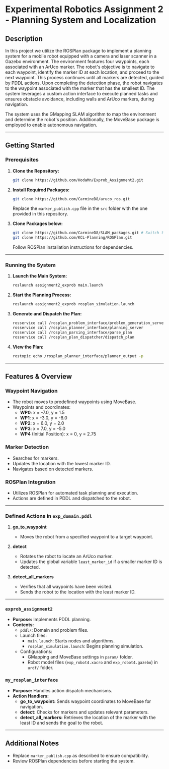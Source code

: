# Experimental Robotics Assignment 2 - Planning System and Localization

## Description
In this project we utilize the ROSPlan package to implement a planning system for a mobile robot equipped with a camera and laser scanner in a Gazebo environment. The environment features four waypoints, each associated with an ArUco marker. The robot's objective is to navigate to each waypoint, identify the marker ID at each location, and proceed to the next waypoint. This process continues until all markers are detected, guided by PDDL actions. Upon completing the detection phase, the robot navigates to the waypoint associated with the marker that has the smallest ID. The system leverages a custom action interface to execute planned tasks and ensures obstacle avoidance, including walls and ArUco markers, during navigation.

The system uses the GMapping SLAM algorithm to map the environment and determine the robot's position. Additionally, the MoveBase package is employed to enable autonomous navigation.

---

## Getting Started

### Prerequisites

1. **Clone the Repository:**
   ```bash
   git clone https://github.com/HodaMn/Exprob_Assignment2.git
   ```

2. **Install Required Packages:**
   ```bash
   git clone https://github.com/CarmineD8/aruco_ros.git
   ```
   Replace the `marker_publish.cpp` file in the `src` folder with the one provided in this repository.

3. **Clone Packages below:**
   ```bash
   git clone https://github.com/CarmineD8/SLAM_packages.git # Switch to noetic branch
   git clone https://github.com/KCL-Planning/ROSPlan.git
   ```
   Follow ROSPlan installation instructions for dependencies.
---

### Running the System

1. **Launch the Main System:**
   ```bash
   roslaunch assignment2_exprob main.launch
   ```

2. **Start the Planning Process:**
   ```bash
   roslaunch assignment2_exprob rosplan_simulation.launch
   ```

3. **Generate and Dispatch the Plan:**
   ```bash
   rosservice call /rosplan_problem_interface/problem_generation_server
   rosservice call /rosplan_planner_interface/planning_server
   rosservice call /rosplan_parsing_interface/parse_plan
   rosservice call /rosplan_plan_dispatcher/dispatch_plan
   ```

4. **View the Plan:**
   ```bash
   rostopic echo /rosplan_planner_interface/planner_output -p
   ```
---

## Features & Overview

### Waypoint Navigation
- The robot moves to predefined waypoints using MoveBase. 
- Waypoints and coordinates:
  - **WP0**: x = -7.0, y = 1.5
  - **WP1**: x = -3.0, y = -8.0
  - **WP2**: x = 6.0, y = 2.0
  - **WP3**: x = 7.0, y = -5.0
  - **WP4** (Initial Position): x = 0, y = 2.75

### Marker Detection
- Searches for markers.
- Updates the location with the lowest marker ID.
- Navigates based on detected markers.

### ROSPlan Integration
- Utilizes ROSPlan for automated task planning and execution.
- Actions are defined in PDDL and dispatched to the robot.
---

### Defined Actions in `exp_domain.pddl`

1. **go_to_waypoint**
   - Moves the robot from a specified waypoint to a target waypoint.

2. **detect**
   - Rotates the robot to locate an ArUco marker.
   - Updates the global variable `least_marker_id` if a smaller marker ID is detected.

3. **detect_all_markers**
   - Verifies that all waypoints have been visited.
   - Sends the robot to the location with the least marker ID.

---

### `exprob_assignment2`
- **Purpose:** Implements PDDL planning.
- **Contents:**
  - `pddl/`: Domain and problem files.
  - Launch files:
    - `main.launch`: Starts nodes and algorithms.
    - `rosplan_simulation.launch`: Begins planning simulation.
  - Configurations:
    - GMapping and MoveBase settings in `param/` folder.
    - Robot model files (`exp_robot4.xacro` and `exp_robot4.gazebo`) in `urdf/` folder.

### `my_rosplan_interface`
- **Purpose:** Handles action dispatch mechanisms.
- **Action Handlers:**
  - **go_to_waypoint:** Sends waypoint coordinates to MoveBase for navigation.
  - **detect:** Checks for markers and updates relevant parameters.
  - **detect_all_markers:** Retrieves the location of the marker with the least ID and sends the goal to the robot.

---

## Additional Notes
- Replace `marker_publish.cpp` as described to ensure compatibility.
- Review ROSPlan dependencies before starting the system.


